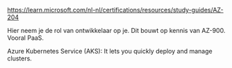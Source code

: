 https://learn.microsoft.com/nl-nl/certifications/resources/study-guides/AZ-204

Hier neem je de rol van ontwikkelaar op je. Dit bouwt op kennis van AZ-900.
Vooral PaaS.

Azure Kubernetes Service (AKS): It lets you quickly deploy and manage clusters.
